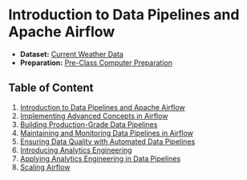 # Introduction to Data Pipelines and Apache Airflow

* **Dataset:** [Current Weather Data](https://zkan.notion.site/Dataset-Weather-Data-8fca7345df6941eba0240213d973abd1?pvs=4)
* **Preparation:** [Pre-Class Computer Preparation](https://zkan.notion.site/Pre-Class-Computer-Preparation-4563e475d660481dbb54c3ffb9f62455?pvs=4)

## Table of Content

1. [Introduction to Data Pipelines and Apache Airflow](https://zkan.notion.site/Introduction-to-Data-Pipelines-and-Apache-Airflow-d46496ead39d4e4bbefbc4a5a6adc037?pvs=4)
1. [Implementing Advanced Concepts in Airflow](https://zkan.notion.site/Implementing-Advanced-Concepts-in-Airflow-fae3387ec5914c0ea91e720d6136c24a?pvs=4)
1. [Building Production-Grade Data Pipelines](https://zkan.notion.site/Building-Production-Grade-Data-Pipelines-ffb0f716c948435987e13efd05c67e2c?pvs=4)
1. [Maintaining and Monitoring Data Pipelines in Airflow](https://zkan.notion.site/Maintaining-and-Monitoring-Data-Pipelines-in-Airflow-e7f9bd31bf0745a7a72ac72d5b4cbd83?pvs=4)
1. [Ensuring Data Quality with Automated Data Pipelines](https://zkan.notion.site/Ensuring-Data-Quality-with-Automated-Data-Pipelines-4b58f6f92ffe46ef96aebb31a54613cd?pvs=4)
1. [Introducing Analytics Engineering](https://zkan.notion.site/Introducing-Analytics-Engineering-f30c64dce4ef46c3b1521b18e6c3f53b?pvs=4)
1. [Applying Analytics Engineering in Data Pipelines](https://zkan.notion.site/Applying-Analytics-Engineering-in-Data-Pipelines-761669c06e664ebc956adb8541817fe8?pvs=4)
1. [Scaling Airflow](https://zkan.notion.site/Scaling-Airflow-ca721e67cea14075801054137a2c8089?pvs=4)